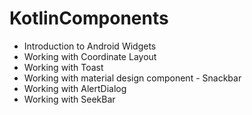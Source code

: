 # KotlinComponents

- Introduction to Android Widgets
- Working with Coordinate Layout
- Working with Toast
- Working with material design component - Snackbar
- Working with AlertDialog
- Working with SeekBar
